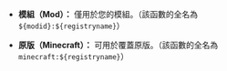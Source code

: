 * **模組（Mod）：** 僅用於您的模組。（該函數的全名為 `${modid}:${registryname}`）

* **原版（Minecraft）：** 可用於覆蓋原版。（該函數的全名為 `minecraft:${registryname}`）